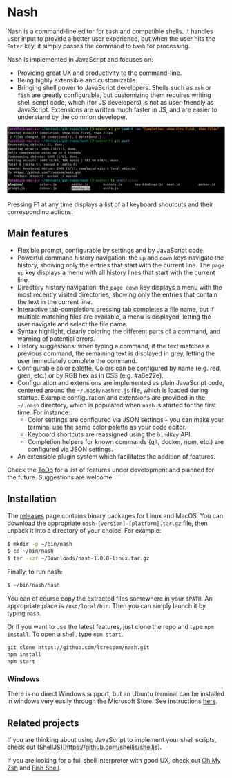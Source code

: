 # Nash
Nash is a command-line editor for `bash` and compatible shells. It handles user input to provide a better user experience, but when the user hits the `Enter` key, it simply passes the command to `bash` for processing.

Nash is implemented in JavaScript and focuses on:
- Providing great UX and productivity to the command-line.
- Being highly extensible and customizable.
- Bringing shell power to JavaScript developers. Shells such as `zsh` or `fish` are greatly configurable,
	but customizing them requires writing shell script code, which (for JS developers) is not as user-friendly
	as JavaScript. Extensions are written much faster in JS, and are easier to understand by the
	common developer.

![alt text](nash.png)

Pressing F1 at any time displays a list of all keyboard shoutcuts and their corresponding actions.

## Main features
- Flexible prompt, configurable by settings and by JavaScript code.
- Powerful command history navigation: the `up` and `down` keys navigate the history, showing only the entries
	that start with the current line. The `page up` key displays a menu with all history lines that
	start with the current line.
- Directory history navigation: the `page down` key displays a menu with the most recently visited directories,
	showing only the entries that contain the text in the current line.
- Interactive tab-completion: pressing tab completes a file name, but if multiple matching files are
	available, a menu is displayed, letting the user navigate and select the file name.
- Syntax highlight, clearly coloring the different parts of a command, and warning of potential errors.
- History suggestions: when typing a command, if the text matches a previous command, the remaining text
	is displayed in grey, letting the user immediately complete the command.
- Configurable color palette. Colors can be configured by name (e.g. red, gren, etc.) or by RGB hex as
	in CSS (e.g. #a6e22e).
- Configuration and extensions are implemented as plain JavaScript code, centered around the `~/.nash/nashrc.js` file,
	which is loaded during startup. Example configuration and extensions are provided in the `~/.nash` directory,
	which is populated when `nash` is started for the first time. For instance:
	- Color settings are configured via JSON settings - you can make your terminal use the same color palette
		as your code editor.
	- Keyboard shortcuts are reassigned using the `bindKey` API.
	- Completion helpers for known commands (git, docker, npm, etc.) are configured via JSON settings.
- An extensible plugin system which facilitates the addition of features.

Check the [ToDo](TODO.md) for a list of features under development and planned for the future. Suggestions are welcome.


## Installation
The [releases](https://github.com/lcrespom/nash/releases) page contains binary packages for Linux and MacOS.
You can download the appropriate `nash-[version]-[platform].tar.gz` file, then unpack it into a directory of your
choice. For example:
```bash
$ mkdir -p ~/bin/nash
$ cd ~/bin/nash
$ tar -xzf ~/Downloads/nash-1.0.0-linux.tar.gz
```
Finally, to run nash:
```bash
$ ~/bin/nash/nash
```
You can of course copy the extracted files somewhere in your `$PATH`. An appropriate place is `/usr/local/bin`. Then
you can simply launch it by typing `nash`.

Or if you want to use the latest features, just clone the repo and type `npm install`.
To open a shell, type `npm start`.
```
git clone https://github.com/lcrespom/nash.git
npm install
npm start
```

### Windows
There is no direct Windows support, but an Ubuntu terminal can be installed in windows very easily through the Microsoft Store. See instructions [here](https://tutorials.ubuntu.com/tutorial/tutorial-ubuntu-on-windows).


## Related projects
If you are thinking about using JavaScript to implement your shell scripts, check out (ShellJS)[https://github.com/shelljs/shelljs].

If you are looking for a full shell interpreter with good UX, check out [Oh My Zsh](https://github.com/ohmyzsh/ohmyzsh) and [Fish Shell](https://fishshell.com/).
